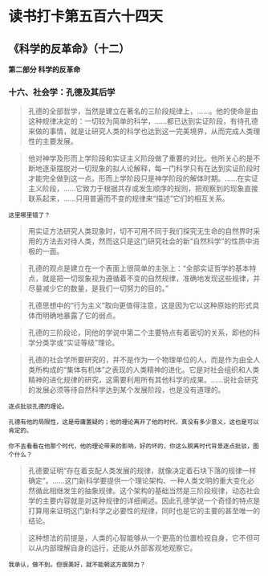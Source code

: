 # 读书打卡第五百六十四天
## 《科学的反革命》（十二）

**第二部分 科学的反革命**

### 十六、社会学：孔德及其后学

> 孔德的全部哲学，当然是建立在著名的三阶段规律上，……。他的使命是由这种规律决定的：一切较为简单的科学，……都已达到实证阶段，有待孔德来做的事情，就是让研究人类的科学也达到这一完美境界，从而完成人类理性的主要发展。

> 他对神学及形而上学阶段和实证主义阶段做了重要的对比。他所关心的是不断地逐渐摆脱对一切现象的拟人论解释，每一门科学只有在达到实证阶段时才能完全做到这一点。形而上学阶段只是神学阶段的解体时期。……在实证主义阶段，……它致力于根据共存或发生顺序的规则，把观察到的现象直接联系起来，……只用普遍而不变的规律来“描述”它们的相互关系。
```
这里哪里错了？
```
> 用实证方法研究人类现象时，切不可用不同于我们探究无生命的自然界时采用的方法去对待人类，然而这只是这门研究社会的新“自然科学”的性质中消极的一面。

> 孔德的观点是建立在一个表面上很简单的主张上：“全部实证哲学的基本特点，就是把一切现象视为遵循着不变的自然规律，准确地发现这些规律，并尽量减少它的数量，是我们一切努力的目的。”

> 孔德思想中的“行为主义”取向更值得注意，这是因为它以这种原始的形式具体而明确地暴露了它的弱点。

> 孔德的三阶段论，同他的学说中第二个主要特点有着密切的关系，即他的科学分类学或“实证等级”理论。

> 孔德的社会学所要研究的，并不是作为一个物理单位的人，而是作为由全人类所构成的“集体有机体”之表现的人类精神的进化。它是对社会组织和人类精神的进化规律的研究，这需要利用所有其他科学的成果。……说社会研究的发展必须等待自然科学达到某个发展阶段，也是没有道理的。
```
逐点批驳孔德的理论。

孔德有他的局限性，这是毋庸置疑的；他的理论离开了他的时代，真没有多少意义，这也是可以肯定的。

你不去看看在他那个时代，他的理论带来的影响，好的坏的，你这么脱离时代背景逐点批驳，图个什么？
```
> 孔德要证明“存在着支配人类发展的规律，就像决定着石块下落的规律一样确定”。……这门新科学要提供一个理论架构、一种人类文明的重大变化必然循此相继发生的抽象规律。这个架构的基础当然是三阶段规律，动态社会学的主要内容就是对这种规律的详细阐述。因此孔德学说一个奇怪的特点是打算用来证明这门新科学之必要性的规律，同时也是它的主要的甚至唯一的结论。

> 这种想法的前提是，人类的心智能够从一个更高的位置检视自身，它不但可以从内部理解自身的运行，还能从外部客观地观察它。
```
我承认，做不到。但很美好，就不能朝这方面努力？
```